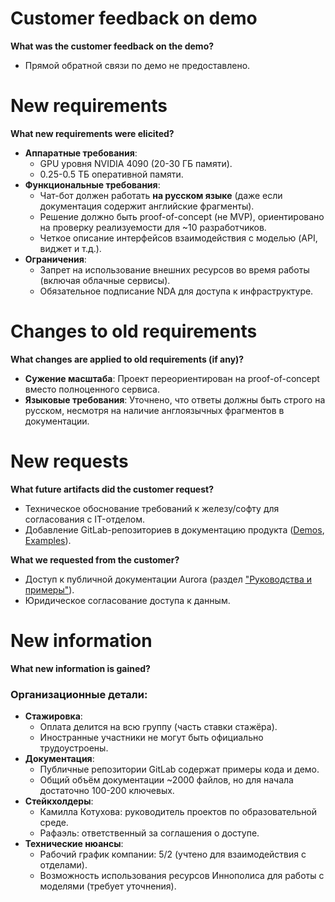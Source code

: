 # Customer feedback on demo  
**What was the customer feedback on the demo?**  
- Прямой обратной связи по демо не предоставлено.  

# New requirements  
**What new requirements were elicited?**  
- **Аппаратные требования**:  
  - GPU уровня NVIDIA 4090 (20-30 ГБ памяти).  
  - 0.25-0.5 ТБ оперативной памяти.  
- **Функциональные требования**:  
  - Чат-бот должен работать **на русском языке** (даже если документация содержит английские фрагменты).  
  - Решение должно быть proof-of-concept (не MVP), ориентировано на проверку реализуемости для ~10 разработчиков.  
  - Четкое описание интерфейсов взаимодействия с моделью (API, виджет и т.д.).  
- **Ограничения**:  
  - Запрет на использование внешних ресурсов во время работы (включая облачные сервисы).  
  - Обязательное подписание NDA для доступа к инфраструктуре.  

# Changes to old requirements  
**What changes are applied to old requirements (if any)?**  
- **Сужение масштаба**: Проект переориентирован на proof-of-concept вместо полноценного сервиса.  
- **Языковые требования**: Уточнено, что ответы должны быть строго на русском, несмотря на наличие англоязычных фрагментов в документации.  

# New requests  
**What future artifacts did the customer request?**  
- Техническое обоснование требований к железу/софту для согласования с IT-отделом.  
- Добавление GitLab-репозиториев в документацию продукта ([Demos](https://gitlab.com/omprussia/demos), [Examples](https://gitlab.com/omprussia/examples)).  

**What we requested from the customer?**  
- Доступ к публичной документации Aurora (раздел ["Руководства и примеры"](https://developer.auroraos.ru/doc/5.1.1/software_development/guides)).  
- Юридическое согласование доступа к данным.  

# New information  
**What new information is gained?**  
### Организационные детали:  
- **Стажировка**:  
  - Оплата делится на всю группу (часть ставки стажёра).  
  - Иностранные участники не могут быть официально трудоустроены.  
- **Документация**:  
  - Публичные репозитории GitLab содержат примеры кода и демо.  
  - Общий объём документации ~2000 файлов, но для начала достаточно 100-200 ключевых.  
- **Стейкхолдеры**:  
  - Камилла Котухова: руководитель проектов по образовательной среде.  
  - Рафаэль: ответственный за соглашения о доступе.  
- **Технические нюансы**:  
  - Рабочий график компании: 5/2 (учтено для взаимодействия с отделами).  
  - Возможность использования ресурсов Иннополиса для работы с моделями (требует уточнения).  